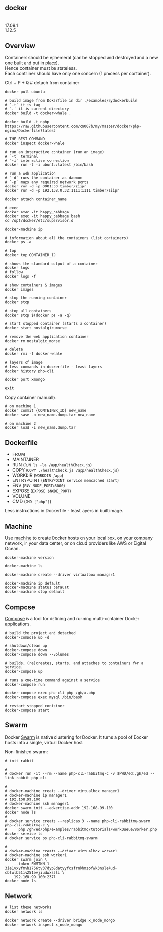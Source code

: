 docker
-
<br>17.09.1
<br>1.12.5

## Overview

Containers should be ephemeral (can be stopped and destroyed and a new one built and put in place).
<br>Hence container must be stateless.
<br>Each container should have only one concern (1 process per container).

Ctrl + P + Q # detach from container

````
docker pull ubuntu

# build image from Dokerfile in dir ./examples/mydockerbuild
# `-t` it is tag
# `.` it is current directory 
docker build -t docker-whale .

docker build -t nphp https://raw.githubusercontent.com/cn007b/my/master/docker/php-nginx/Dockerfile?latest

# THE BEST COMMAND
docker inspect docker-whale

# run an interactive container (run an image)
# `-t` terminal
# `-i` interactive connection
docker run -t -i ubuntu:latest /bin/bash

# run a web application
# `-d` runs the container as daemon
# `-p` maps any required network ports
docker run -d -p 8081:80 timber/ziipr
docker run -d -p 192.168.0.32:1111:1111 timber/ziipr

docker attach container_name

# exec
docker exec -it happy_babbage
docker exec -it happy_babbage bash
cd /opt/docker/etc/supervisor.d

docker-machine ip

# information about all the containers (list containers)
docker ps -a

# top
docker top CONTAINER_ID

# shows the standard output of a container
docker logs
# follow
docker logs -f

# show containers & images
docker images

# stop the running container
docker stop

# stop all containers
docker stop $(docker ps -a -q)

# start stopped container (starts a container)
docker start nostalgic_morse

# remove the web application container
docker rm nostalgic_morse

# delete
docker rmi -f docker-whale

# layers of image
# less commands in dockerfile - least layers
docker history php-cli

docker port xmongo

exit
````

Copy container manually:

````
# on machine 1
docker commit {CONTEINER_ID} new_name
docker save -o new_name.dump.tar new_name

# on machine 2
docker load -i new_name.dump.tar
````

## Dockerfile

* FROM
* MAINTAINER
* RUN (`RUN ls -la /app/healthCheck.js`)
* COPY (`COPY ./healthCheck.js /app/healthCheck.js`)
* WORKDIR (`WORKDIR /app`)
* ENTRYPOINT (`ENTRYPOINT service memcached start`)
* ENV (`ENV NODE_PORT=3000`)
* EXPOSE (`EXPOSE $NODE_PORT`)
* VOLUME
* CMD (`CMD ["php"]`)

Less instructions in Dockerfile - least layers in built image.

## Machine

Use [machine](https://docs.docker.com/machine) to create Docker hosts on your local box,
on your company network, in your data center,
or on cloud providers like AWS or Digital Ocean.

````
docker-machine version

docker-machine ls

docker-machine create --driver virtualbox manager1

docker-machine ip default
docker-machine status default
docker-machine stop default
````

## Compose

[Compose](https://docs.docker.com/compose) is a tool
for defining and running multi-container Docker applications.

````
# build the project and detached
docker-compose up -d

# shutdown/clean up
docker-compose down
docker-compose down --volumes

# builds, (re)creates, starts, and attaches to containers for a service.
docker-compose up

# runs a one-time command against a service
docker-compose run

docker-compose exec php-cli php /gh/x.php
docker-compose exec mysql /bin/bash

# restart stopped container
docker-compose start
````

## Swarm

Docker [Swarm](https://docs.docker.com/swarm) is native clustering for Docker.
It turns a pool of Docker hosts into a single, virtual Docker host.

Non-finished swarm:

````
# init rabbit

#
# docker run -it --rm --name php-cli-rabbitmq-c -v $PWD/ed:/gh/ed --link rabbit php-cli

#
# docker-machine create --driver virtualbox manager1
# docker-machine ip manager1
# 192.168.99.100
# docker-machine ssh manager1
docker swarm init --advertise-addr 192.168.99.100
docker node ls
#
# docker service create --replicas 3 --name php-cli-rabbitmq-swarm php-cli-rabbitmq-c \
#     php /gh/ed/php/examples/rabbitmq/tutorials/workQueue/worker.php
docker service ls
# docker service ps php-cli-rabbitmq-swarm

#
# docker-machine create --driver virtualbox worker1
# docker-machine ssh worker1
docker swarm join \
    --token SWMTKN-1-3ie1vxyfmvh1756tv37dyp8datyyfcsfrnkhmzofwk3nsle7ud-cblwlb51iv251evjiudwxs6li \
    192.168.99.100:2377
docker node ls
````

## Network

````
# list these networks
docker network ls

docker network create --driver bridge x_node_mongo
docker network inspect x_node_mongo
````
